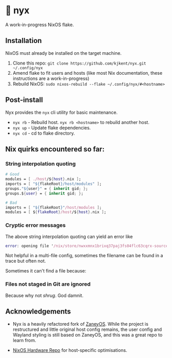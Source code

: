 # 🌙 nyx

A work-in-progress NixOS flake.

## Installation

NixOS must already be installed on the target machine.

1. Clone this repo: `git clone https://github.com/kjkent/nyx.git ~/.config/nyx`
2. Amend flake to fit users and hosts (like most Nix documentation, these instructions are a work-in-progress)
3. Rebuild NixOS: `sudo nixos-rebuild --flake ~/.config/nyx/#<hostname>`

## Post-install

Nyx provides the `nyx` cli utility for basic maintenance.

- `nyx rb` - Rebuild host. `nyx rb <hostname>` to rebuild another host.
- `nyx up` - Update flake dependencies.
- `nyx cd` - cd to flake directory.


## Nix quirks encountered so far:

### String interpolation quoting

```Nix
# Good
modules = [ ./host/${host}.nix ];
imports = [ "${flakeRoot}/host/modules" ];
groups."${user}" = { inherit gid; };
groups.${user} = { inherit gid; };

# Bad
imports = [ "${flakeRoot}"/host/modules ];
modules = [ ${flakeRoot}/host/${host}.nix ];
```

### Cryptic error messages

The above string interpolation quoting can yield an error like

```nix
error: opening file '/nix/store/nwxxmnx1brixq37paj3fs04flc63cqrx-source/host/default.nix': No such file or directory
```
Not helpful in a multi-file config, sometimes the filename can be found in a trace but often not.

Sometimes it can't find a file because:

### Files not staged in Git are ignored

Because why not _shrug_. God damnit.

## Acknowledgements

- Nyx is a heavily refactored fork of [ZaneyOS](https://gitlab.com/zaney/zaneyos).
  While the project is restructured and little original host config remains, the user
  config and Wayland styling is still based on ZaneyOS, and this was a great repo to learn from.

- [NixOS Hardware Repo](https://github.com/NixOS/nixos-hardware) for host-specific optimisations.
